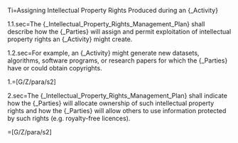 Ti=Assigning Intellectual Property Rights Produced during an {_Activity}

1.1.sec=The {_Intellectual_Property_Rights_Management_Plan} shall describe how the {_Parties} will assign and permit exploitation of intellectual property rights an {_Activity} might create.

1.2.sec=For example, an {_Activity} might generate new datasets, algorithms, software programs, or research papers for which the {_Parties} have or could obtain copyrights. 

1.=[G/Z/para/s2]

2.sec=The {_Intellectual_Property_Rights_Management_Plan} shall indicate how the {_Parties} will allocate ownership of such intellectual property rights and how the {_Parties} will allow others to use information protected by such rights (e.g. royalty-free licences).

=[G/Z/para/s2]
